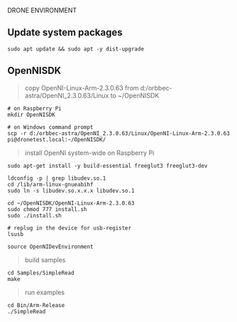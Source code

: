 DRONE ENVIRONMENT

Update system packages
------------------------------------------------------------------------------------------
```
sudo apt update && sudo apt -y dist-upgrade
```

OpenNISDK
------------------------------------------------------------------------------------
> copy OpenNI-Linux-Arm-2.3.0.63 from d:/orbbec-astra/OpenNI_2.3.0.63/Linux to ~/OpenNISDK
```
# on Raspberry Pi
mkdir OpenNISDK

# on Windows command prompt
scp -r d:/orbbec-astra/OpenNI_2.3.0.63/Linux/OpenNI-Linux-Arm-2.3.0.63 pi@dronetest.local:~/OpenNISDK/
```

> install OpenNI system-wide on Raspberry Pi
```
sudo apt-get install -y build-essential freeglut3 freeglut3-dev

ldconfig -p | grep libudev.so.1
cd /lib/arm-linux-gnueabihf
sudo ln -s libudev.so.x.x.x libudev.so.1

cd ~/OpenNISDK/OpenNI-Linux-Arm-2.3.0.63
sudo chmod 777 install.sh
sudo ./install.sh

# replug in the device for usb-register
lsusb

source OpenNIDevEnvironment
```

> build samples
```
cd Samples/SimpleRead
make
```

> run examples
```
cd Bin/Arm-Release
./SimpleRead
```


